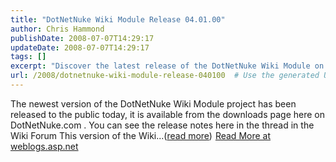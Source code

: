 ```yaml
---
title: "DotNetNuke Wiki Module Release 04.01.00"
author: Chris Hammond
publishDate: 2008-07-07T14:29:17
updateDate: 2008-07-07T14:29:17
tags: []
excerpt: "Discover the latest release of the DotNetNuke Wiki Module on DotNetNuke.com. Explore the new features and enhancements in the release notes. Read more at weblogs.asp.net."
url: /2008/dotnetnuke-wiki-module-release-040100  # Use the generated URL with year
---
```

The newest version of the DotNetNuke Wiki Module project has been released to the public today, it is available from the downloads page here on DotNetNuke.com . You can see the release notes here in the thread in the Wiki Forum This version of the Wiki...(<a href="https://weblogs.asp.net/christoc/archive/2008/07/07/dotnetnuke-wiki-module-release-04-01-00.aspx">read more</a>)<img src="https://weblogs.asp.net/aggbug.aspx?PostID=6372647" width="1" height="1"> <a href="https://weblogs.asp.net/christoc/archive/2008/07/07/dotnetnuke-wiki-module-release-04-01-00.aspx">Read More at weblogs.asp.net</a>


